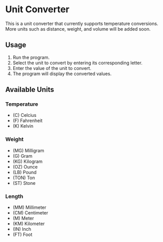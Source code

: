 # Unit Converter

This is a unit converter that currently supports temperature conversions. More units such as distance, weight, and volume will be added soon.

## Usage

1. Run the program.
2. Select the unit to convert by entering its corresponding letter.
3. Enter the value of the unit to convert.
4. The program will display the converted values.

## Available Units

### Temperature

- (C) Celcius
- (F) Fahrenheit
- (K) Kelvin

### Weight

- (MG) Milligram
- (G) Gram
- (KG) Kilogram
- (OZ) Ounce
- (LB) Pound
- (TON) Ton
- (ST) Stone

### Length

- (MM) Millimeter
- (CM) Centimeter
- (M) Meter
- (KM) Kilometer
- (IN) Inch
- (FT) Foot